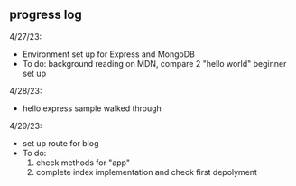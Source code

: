 ﻿## progress log

4/27/23:
- Environment set up for Express and MongoDB
- To do: background reading on MDN, compare 2 "hello world" beginner set up

4/28/23:
- hello express sample walked through  

4/29/23:
- set up route for blog
- To do: 
     1. check methods for "app"  
     2. complete index implementation and check first depolyment




